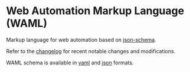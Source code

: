 # Web Automation Markup Language (WAML)
Markup language for web automation based on [json-schema].

Refer to the [changelog] for recent notable changes and modifications.

WAML schema is available in [yaml] and [json] formats.

[json-schema]: http://json-schema.org/
[changelog]: CHANGELOG.md
[json]: dist/waml.json
[yaml]: dist/waml.yaml
